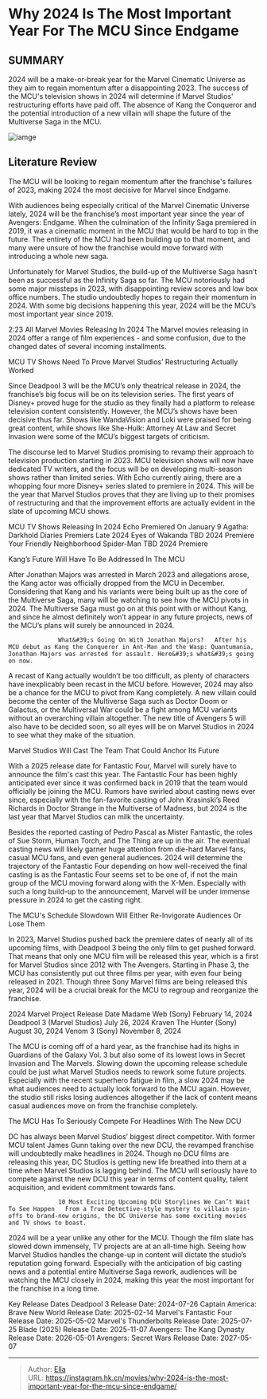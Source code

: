 # Why 2024 Is The Most Important Year For The MCU Since Endgame


## SUMMARY 



  2024 will be a make-or-break year for the Marvel Cinematic Universe as they aim to regain momentum after a disappointing 2023.   The success of the MCU&#39;s television shows in 2024 will determine if Marvel Studios&#39; restructuring efforts have paid off.   The absence of Kang the Conqueror and the potential introduction of a new villain will shape the future of the Multiverse Saga in the MCU.  

![iamge](https://static1.srcdn.com/wordpress/wp-content/uploads/2024/01/mcu-2024-important-franchise-year.jpg)

## Literature Review

The MCU will be looking to regain momentum after the franchise&#39;s failures of 2023, making 2024 the most decisive for Marvel since Endgame.




With audiences being especially critical of the Marvel Cinematic Universe lately, 2024 will be the franchise’s most important year since the year of Avengers: Endgame. When the culmination of the Infinity Saga premiered in 2019, it was a cinematic moment in the MCU that would be hard to top in the future. The entirety of the MCU had been building up to that moment, and many were unsure of how the franchise would move forward with introducing a whole new saga.




Unfortunately for Marvel Studios, the build-up of the Multiverse Saga hasn’t been as successful as the Infinity Saga so far. The MCU notoriously had some major missteps in 2023, with disappointing review scores and low box office numbers. The studio undoubtedly hopes to regain their momentum in 2024. With some big decisions happening this year, 2024 will be the MCU’s most important year since 2019.

  2:23                       All Marvel Movies Releasing In 2024   The Marvel movies releasing in 2024 offer a range of film experiences - and some confusion, due to the changed dates of several incoming installments.   


 MCU TV Shows Need To Prove Marvel Studios’ Restructuring Actually Worked 
         

Since Deadpool 3 will be the MCU’s only theatrical release in 2024, the franchise’s big focus will be on its television series. The first years of Disney&#43; proved huge for the studio as they finally had a platform to release television content consistently. However, the MCU’s shows have been decisive thus far. Shows like WandaVision and Loki were praised for being great content, while shows like She-Hulk: Attorney At Law and Secret Invasion were some of the MCU’s biggest targets of criticism.




The discourse led to Marvel Studios promising to revamp their approach to television production starting in 2023. MCU television shows will now have dedicated TV writers, and the focus will be on developing multi-season shows rather than limited series. With Echo currently airing, there are a whopping four more Disney&#43; series slated to premiere in 2024. This will be the year that Marvel Studios proves that they are living up to their promises of restructuring and that the improvement efforts are actually evident in the slate of upcoming MCU shows.

 MCU TV Shows Releasing In 2024     Echo  Premiered On January 9   Agatha: Darkhold Diaries  Premiers Late 2024   Eyes of Wakanda  TBD 2024 Premiere   Your Friendly Neighborhood Spider-Man  TBD 2024 Premiere   





 Kang’s Future Will Have To Be Addressed In The MCU 
          




After Jonathan Majors was arrested in March 2023 and allegations arose, the Kang actor was officially dropped from the MCU in December. Considering that Kang and his variants were being built up as the core of the Multiverse Saga, many will be watching to see how the MCU pivots in 2024. The Multiverse Saga must go on at this point with or without Kang, and since he almost definitely won’t appear in any future projects, news of the MCU’s plans will surely be announced in 2024.

                  What&#39;s Going On With Jonathan Majors?   After his MCU debut as Kang the Conqueror in Ant-Man and the Wasp: Quantumania, Jonathan Majors was arrested for assault. Here&#39;s what&#39;s going on now.   

A recast of Kang actually wouldn’t be too difficult, as plenty of characters have inexplicably been recast in the MCU before. However, 2024 may also be a chance for the MCU to pivot from Kang completely. A new villain could become the center of the Multiverse Saga such as Doctor Doom or Galactus, or the Multiversal War could be a fight among MCU variants without an overarching villain altogether. The new title of Avengers 5 will also have to be decided soon, so all eyes will be on Marvel Studios in 2024 to see what they make of the situation.






 Marvel Studios Will Cast The Team That Could Anchor Its Future 
          

With a 2025 release date for Fantastic Four, Marvel will surely have to announce the film&#39;s cast this year. The Fantastic Four has been highly anticipated ever since it was confirmed back in 2019 that the team would officially be joining the MCU. Rumors have swirled about casting news ever since, especially with the fan-favorite casting of John Krasinski’s Reed Richards in Doctor Strange in the Multiverse of Madness, but 2024 is the last year that Marvel Studios can milk the uncertainty.

Besides the reported casting of Pedro Pascal as Mister Fantastic, the roles of Sue Storm, Human Torch, and The Thing are up in the air. The eventual casting news will likely garner huge attention from die-hard Marvel fans, casual MCU fans, and even general audiences. 2024 will determine the trajectory of the Fantastic Four depending on how well-received the final casting is as the Fantastic Four seems set to be one of, if not the main group of the MCU moving forward along with the X-Men. Especially with such a long build-up to the announcement, Marvel will be under immense pressure in 2024 to get the casting right.






 The MCU&#39;s Schedule Slowdown Will Either Re-Invigorate Audiences Or Lose Them 
          

In 2023, Marvel Studios pushed back the premiere dates of nearly all of its upcoming films, with Deadpool 3 being the only film to get pushed forward. That means that only one MCU film will be released this year, which is a first for Marvel Studios since 2012 with The Avengers. Starting in Phase 3, the MCU has consistently put out three films per year, with even four being released in 2021. Though three Sony Marvel films are being released this year, 2024 will be a crucial break for the MCU to regroup and reorganize the franchise.

 2024 Marvel Project  Release Date   Madame Web (Sony)  February 14, 2024   Deadpool 3 (Marvel Studios)  July 26, 2024   Kraven The Hunter (Sony)  August 30, 2024   Venom 3 (Sony)  November 8, 2024   






The MCU is coming off of a hard year, as the franchise had its highs in Guardians of the Galaxy Vol. 3 but also some of its lowest lows in Secret Invasion and The Marvels. Slowing down the upcoming release schedule could be just what Marvel Studios needs to rework some future projects. Especially with the recent superhero fatigue in film, a slow 2024 may be what audiences need to actually look forward to the MCU again. However, the studio still risks losing audiences altogether if the lack of content means casual audiences move on from the franchise completely.



 The MCU Has To Seriously Compete For Headlines With The New DCU 
          

DC has always been Marvel Studios’ biggest direct competitor. With former MCU talent James Gunn taking over the new DCU, the revamped franchise will undoubtedly make headlines in 2024. Though no DCU films are releasing this year, DC Studios is getting new life breathed into them at a time when Marvel Studios is lagging behind. The MCU will seriously have to compete against the new DCU this year in terms of content quality, talent acquisition, and evident commitment towards fans.




                  10 Most Exciting Upcoming DCU Storylines We Can’t Wait To See Happen   From a True Detective-style mystery to villain spin-offs to brand-new origins, the DC Universe has some exciting movies and TV shows to boast.    

2024 will be a year unlike any other for the MCU. Though the film slate has slowed down immensely, TV projects are at an all-time high. Seeing how Marvel Studios handles the change-up in content will dictate the studio’s reputation going forward. Especially with the anticipation of big casting news and a potential entire Multiverse Saga rework, audiences will be watching the MCU closely in 2024, making this year the most important for the franchise in a long time.

  Key Release Dates              Deadpool 3 Release Date: 2024-07-26                    Captain America: Brave New World Release Date: 2025-02-14                   Marvel&#39;s Fantastic Four Release Date: 2025-05-02                   Marvel&#39;s Thunderbolts Release Date: 2025-07-25                   Blade (2025) Release Date: 2025-11-07                   Avengers: The Kang Dynasty  Release Date: 2026-05-01                    Avengers: Secret Wars Release Date: 2027-05-07      

---

> Author: [Ella](https://instagram.hk.cn/)  
> URL: https://instagram.hk.cn/movies/why-2024-is-the-most-important-year-for-the-mcu-since-endgame/  

